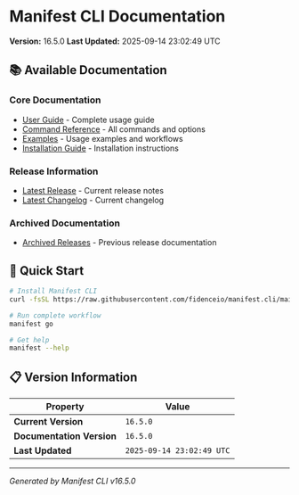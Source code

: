 # Manifest CLI Documentation

**Version:** 16.5.0
**Last Updated:** 2025-09-14 23:02:49 UTC

## 📚 Available Documentation

### Core Documentation
- [User Guide](USER_GUIDE.md) - Complete usage guide
- [Command Reference](COMMAND_REFERENCE.md) - All commands and options
- [Examples](EXAMPLES.md) - Usage examples and workflows
- [Installation Guide](INSTALLATION.md) - Installation instructions

### Release Information
- [Latest Release](RELEASE_v16.5.0.md) - Current release notes
- [Latest Changelog](CHANGELOG_v16.5.0.md) - Current changelog

### Archived Documentation
- [Archived Releases](zArchive/) - Previous release documentation

## 🚀 Quick Start

```bash
# Install Manifest CLI
curl -fsSL https://raw.githubusercontent.com/fidenceio/manifest.cli/main/install-cli.sh | bash

# Run complete workflow
manifest go

# Get help
manifest --help
```

## 📋 Version Information

| Property | Value |
|----------|-------|
| **Current Version** | `16.5.0` |
| **Documentation Version** | `16.5.0` |
| **Last Updated** | `2025-09-14 23:02:49 UTC` |

---
*Generated by Manifest CLI v16.5.0*
